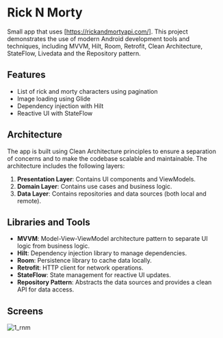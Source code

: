 # Rick N Morty

Small app that uses [https://rickandmortyapi.com/]. This project demonstrates the use of modern Android development tools and techniques, including MVVM, Hilt, Room, Retrofit, Clean Architecture, StateFlow, Livedata and the Repository pattern.

## Features
- List of rick and morty characters using pagination
- Image loading using Glide
- Dependency injection with Hilt
- Reactive UI with StateFlow

## Architecture

The app is built using Clean Architecture principles to ensure a separation of concerns and to make the codebase scalable and maintainable. The architecture includes the following layers:

1. **Presentation Layer**: Contains UI components and ViewModels.
2. **Domain Layer**: Contains use cases and business logic.
3. **Data Layer**: Contains repositories and data sources (both local and remote).

## Libraries and Tools

- **MVVM**: Model-View-ViewModel architecture pattern to separate UI logic from business logic.
- **Hilt**: Dependency injection library to manage dependencies.
- **Room**: Persistence library to cache data locally.
- **Retrofit**: HTTP client for network operations.
- **StateFlow**: State management for reactive UI updates.
- **Repository Pattern**: Abstracts the data sources and provides a clean API for data access.

## Screens

![1_rnm](https://github.com/akshayz14/ricknmorty/assets/18732628/8eb6cb9f-e962-4e37-8c53-b32875719e13)
